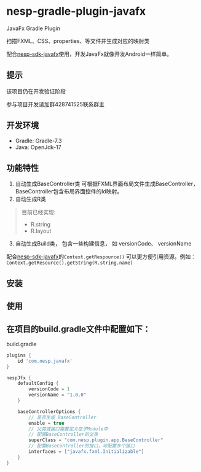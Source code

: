 # nesp-gradle-plugin-javafx

JavaFx Gradle Plugin

扫描FXML、CSS、properties、等文件并生成对应的映射类

配合[nesp-sdk-javafx](https://github.com/nespjin/nesp-sdk-javafx)使用，开发JavaFx就像开发Android一样简单。

## 提示

该项目仍在开发验证阶段

参与项目开发请加群428741525联系群主

## 开发环境

- Gradle: Gradle-7.3
- Java: OpenJdk-17

## 功能特性

1. 自动生成BaseController类 可根据FXML界面布局文件生成BaseController，BaseController包含布局界面控件的Id映射。
2. 自动生成R类

> 目前已经实现:
> - R.string
> - R.layout

3. 自动生成Build类， 包含一些构建信息， 如 versionCode、 versionName

配合[nesp-sdk-javafx](https://github.com/nespjin/nesp-sdk-javafx)的```Context.getRespource()``` 可以更方便引用资源。例如： ```
Context.getResource().getString(R.string.name)```

## 安装

## 使用

在项目的build.gradle文件中配置如下：
----
build.gradle

```Groovy
plugins {
    id 'com.nesp.javafx'
}

nespJfx {
    defaultConfig {
        versionCode = 1
        versionName = "1.0.0"
    }

    baseControllerOptions {
        // 是否生成 BaseController
        enable = true
        // 父类或接口需要定义在子Module中
        // 配置BaseController的父类
        superClass = "com.nesp.plugin.app.BaseController"
        // 配置BaseController的接口，可配置多个接口
        interfaces = ["javafx.fxml.Initializable"]
    }
}
```






